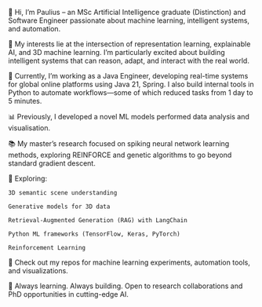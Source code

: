 👋 Hi, I’m Paulius – an MSc Artificial Intelligence graduate (Distinction) and Software Engineer passionate about machine learning, intelligent systems, and automation.

🧠 My interests lie at the intersection of representation learning, explainable AI, and 3D machine learning. I’m particularly excited about building intelligent systems that can reason, adapt, and interact with the real world.

💼 Currently, I’m working as a Java Engineer, developing real-time systems for global online platforms using Java 21, Spring. I also build internal tools in Python to automate workflows—some of which reduced tasks from 1 day to 5 minutes.

📊 Previously, I developed a novel ML models performed data analysis and visualisation.

📚 My master’s research focused on spiking neural network learning methods, exploring REINFORCE and genetic algorithms to go beyond standard gradient descent.

🧪 Exploring:

    3D semantic scene understanding

    Generative models for 3D data

    Retrieval-Augmented Generation (RAG) with LangChain

    Python ML frameworks (TensorFlow, Keras, PyTorch)

    Reinforcement Learning

📂 Check out my repos for machine learning experiments, automation tools, and visualizations.

🌱 Always learning. Always building. Open to research collaborations and PhD opportunities in cutting-edge AI.
<!---
PingPongPaulius/PingPongPaulius is a ✨ special ✨ repository because its `README.md` (this file) appears on your GitHub profile.
You can click the Preview link to take a look at your changes.
--->
